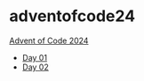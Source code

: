 # adventofcode24

[Advent of Code 2024](https://adventofcode.com/2024)

* [Day 01](./day01)
* [Day 02](./day02)